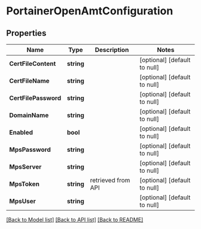 # PortainerOpenAmtConfiguration

## Properties
Name | Type | Description | Notes
------------ | ------------- | ------------- | -------------
**CertFileContent** | **string** |  | [optional] [default to null]
**CertFileName** | **string** |  | [optional] [default to null]
**CertFilePassword** | **string** |  | [optional] [default to null]
**DomainName** | **string** |  | [optional] [default to null]
**Enabled** | **bool** |  | [optional] [default to null]
**MpsPassword** | **string** |  | [optional] [default to null]
**MpsServer** | **string** |  | [optional] [default to null]
**MpsToken** | **string** | retrieved from API | [optional] [default to null]
**MpsUser** | **string** |  | [optional] [default to null]

[[Back to Model list]](../README.md#documentation-for-models) [[Back to API list]](../README.md#documentation-for-api-endpoints) [[Back to README]](../README.md)


